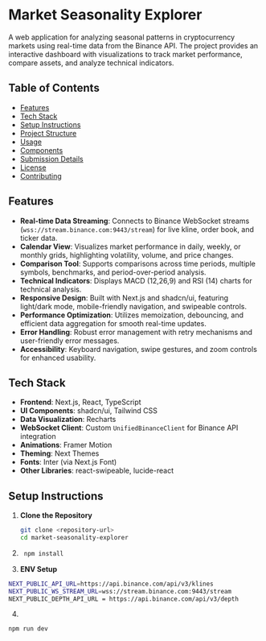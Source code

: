 # Market Seasonality Explorer

A web application for analyzing seasonal patterns in cryptocurrency markets using real-time data from the Binance API. The project provides an interactive dashboard with visualizations to track market performance, compare assets, and analyze technical indicators.

## Table of Contents
- [Features](#features)
- [Tech Stack](#tech-stack)
- [Setup Instructions](#setup-instructions)
- [Project Structure](#project-structure)
- [Usage](#usage)
- [Components](#components)
- [Submission Details](#submission-details)
- [License](#license)
- [Contributing](#contributing)

## Features
- **Real-time Data Streaming**: Connects to Binance WebSocket streams (`wss://stream.binance.com:9443/stream`) for live kline, order book, and ticker data.
- **Calendar View**: Visualizes market performance in daily, weekly, or monthly grids, highlighting volatility, volume, and price changes.
- **Comparison Tool**: Supports comparisons across time periods, multiple symbols, benchmarks, and period-over-period analysis.
- **Technical Indicators**: Displays MACD (12,26,9) and RSI (14) charts for technical analysis.
- **Responsive Design**: Built with Next.js and shadcn/ui, featuring light/dark mode, mobile-friendly navigation, and swipeable controls.
- **Performance Optimization**: Utilizes memoization, debouncing, and efficient data aggregation for smooth real-time updates.
- **Error Handling**: Robust error management with retry mechanisms and user-friendly error messages.
- **Accessibility**: Keyboard navigation, swipe gestures, and zoom controls for enhanced usability.

## Tech Stack
- **Frontend**: Next.js, React, TypeScript
- **UI Components**: shadcn/ui, Tailwind CSS
- **Data Visualization**: Recharts
- **WebSocket Client**: Custom `UnifiedBinanceClient` for Binance API integration
- **Animations**: Framer Motion
- **Theming**: Next Themes
- **Fonts**: Inter (via Next.js Font)
- **Other Libraries**: react-swipeable, lucide-react

## Setup Instructions
1. **Clone the Repository**
   ```bash
   git clone <repository-url>
   cd market-seasonality-explorer

2. ```bash
    npm install

3.  **ENV Setup**
```bash
NEXT_PUBLIC_API_URL=https://api.binance.com/api/v3/klines
NEXT_PUBLIC_WS_STREAM_URL=wss://stream.binance.com:9443/stream
NEXT_PUBLIC_DEPTH_API_URL = https://api.binance.com/api/v3/depth
```
4.
```bash
npm run dev